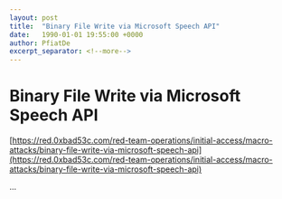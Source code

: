 ```yaml
---
layout: post
title:  "Binary File Write via Microsoft Speech API"
date:   1990-01-01 19:55:00 +0000
author: PfiatDe
excerpt_separator: <!--more-->
---
```


# Binary File Write via Microsoft Speech API

[https://red.0xbad53c.com/red-team-operations/initial-access/macro-attacks/binary-file-write-via-microsoft-speech-api](https://red.0xbad53c.com/red-team-operations/initial-access/macro-attacks/binary-file-write-via-microsoft-speech-api)

...
<!--more-->
